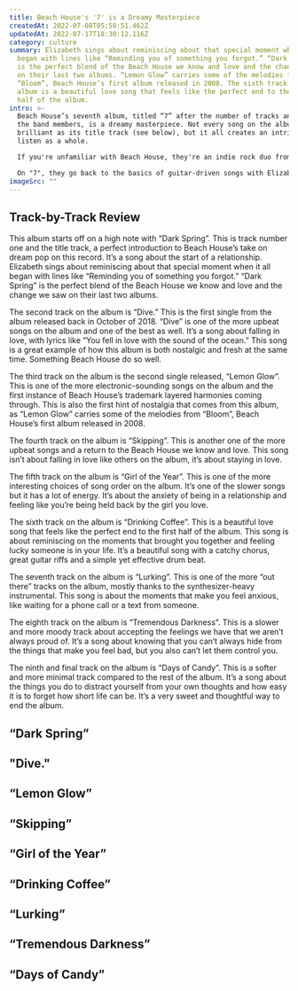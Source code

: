 ```yaml
---
title: Beach House's '7' is a Dreamy Masterpiece
createdAt: 2022-07-08T05:58:51.462Z
updatedAt: 2022-07-17T18:30:12.116Z
category: culture
summary: Elizabeth sings about reminiscing about that special moment when it all
  began with lines like “Reminding you of something you forgot.” “Dark Spring”
  is the perfect blend of the Beach House we know and love and the change we saw
  on their last two albums. “Lemon Glow” carries some of the melodies from
  “Bloom”, Beach House’s first album released in 2008. The sixth track on the
  album is a beautiful love song that feels like the perfect end to the first
  half of the album.
intro: >-
  Beach House’s seventh album, titled “7” after the number of tracks and
  the band members, is a dreamy masterpiece. Not every song on the album is as
  brilliant as its title track (see below), but it all creates an intriguing
  listen as a whole.

  If you're unfamiliar with Beach House, they're an indie rock duo from Baltimore, Maryland that have released six albums and numerous EPs since their debut in 2006. Their sound has evolved quite a bit over their last two records, 2015's "Thank Your Lucky Stars" and 2018's "6". Both experimental pop albums with heavy electronic influences. 

  On "7", they go back to the basics of guitar-driven songs with Elizabeth and Alexis playing almost all instruments themselves once again (with help from some friends). This gives us a fresh take on their usual dreamy sound - intimate, raw and personal.
imageSrc: ""
---
```


## Track-by-Track Review

This album starts off on a high note with “Dark Spring”. This is track number one and the title track, a perfect introduction to Beach House’s take on dream pop on this record. It’s a song about the start of a relationship. Elizabeth sings about reminiscing about that special moment when it all began with lines like “Reminding you of something you forgot.” “Dark Spring” is the perfect blend of the Beach House we know and love and the change we saw on their last two albums.

The second track on the album is “Dive.” This is the first single from the album released back in October of 2018. “Dive” is one of the more upbeat songs on the album and one of the best as well. It’s a song about falling in love, with lyrics like “You fell in love with the sound of the ocean.” This song is a great example of how this album is both nostalgic and fresh at the same time. Something Beach House do so well.

The third track on the album is the second single released, “Lemon Glow”. This is one of the more electronic-sounding songs on the album and the first instance of Beach House’s trademark layered harmonies coming through. This is also the first hint of nostalgia that comes from this album, as “Lemon Glow” carries some of the melodies from “Bloom”, Beach House’s first album released in 2008.

The fourth track on the album is “Skipping”. This is another one of the more upbeat songs and a return to the Beach House we know and love. This song isn’t about falling in love like others on the album, it’s about staying in love.

The fifth track on the album is “Girl of the Year”. This is one of the more interesting choices of song order on the album. It’s one of the slower songs but it has a lot of energy. It’s about the anxiety of being in a relationship and feeling like you’re being held back by the girl you love.

The sixth track on the album is “Drinking Coffee”. This is a beautiful love song that feels like the perfect end to the first half of the album. This song is about reminiscing on the moments that brought you together and feeling lucky someone is in your life. It’s a beautiful song with a catchy chorus, great guitar riffs and a simple yet effective drum beat.

The seventh track on the album is “Lurking”. This is one of the more “out there” tracks on the album, mostly thanks to the synthesizer-heavy instrumental. This song is about the moments that make you feel anxious, like waiting for a phone call or a text from someone.

The eighth track on the album is “Tremendous Darkness”. This is a slower and more moody track about accepting the feelings we have that we aren’t always proud of. It’s a song about knowing that you can’t always hide from the things that make you feel bad, but you also can’t let them control you.

The ninth and final track on the album is “Days of Candy”. This is a softer and more minimal track compared to the rest of the album. It’s a song about the things you do to distract yourself from your own thoughts and how easy it is to forget how short life can be. It’s a very sweet and thoughtful way to end the album.

## “Dark Spring”
## "Dive."
## “Lemon Glow”
## “Skipping”
## “Girl of the Year”
## “Drinking Coffee”
## “Lurking”
## “Tremendous Darkness”
## “Days of Candy”
